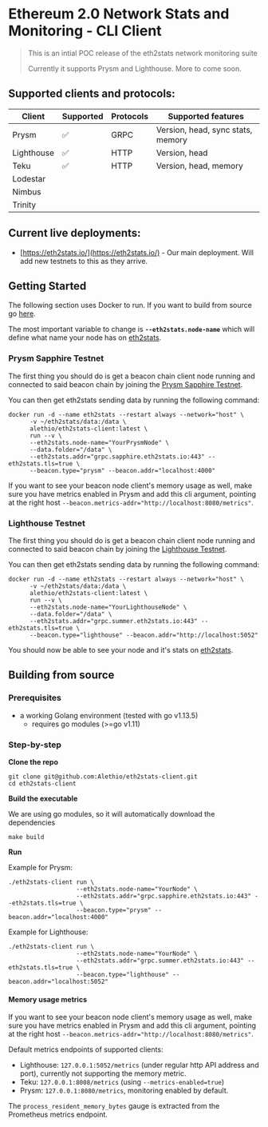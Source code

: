 # Ethereum 2.0 Network Stats and Monitoring - CLI Client

> This is an intial POC release of the eth2stats network monitoring suite
> 
> Currently it supports Prysm and Lighthouse.
> More to come soon.

## Supported clients and protocols:

| Client     | Supported | Protocols | Supported features                 |
|------------|-----------|-----------|------------------------------------|
| Prysm      | ✅         | GRPC      | Version, head, sync stats, memory |
| Lighthouse | ✅         | HTTP      | Version, head                      |
| Teku       | ✅         | HTTP      | Version, head, memory             |
| Lodestar   |           |           |                                    |
| Nimbus     |           |           |                                    |
| Trinity    |           |           |                                    |

  
## Current live deployments:

- [https://eth2stats.io/](https://eth2stats.io/) - Our main deployment. Will add new testnets to this as they arrive.

## Getting Started

The following section uses Docker to run. If you want to build from source go [here](#building-from-source).

The most important variable to change is **`--eth2stats.node-name`** which will define what name your node has on [eth2stats](https://eth2stats.io).


###  Prysm Sapphire Testnet

The first thing you should do is get a beacon chain client node running and connected to said beacon chain by joining the [Prysm Sapphire Testnet](https://prylabs.net/participate).

You can then get eth2stats sending data by running the following command:

```shell script
docker run -d --name eth2stats --restart always --network="host" \
      -v ~/eth2stats/data:/data \
      alethio/eth2stats-client:latest \
      run --v \
      --eth2stats.node-name="YourPrysmNode" \
      --data.folder="/data" \
      --eth2stats.addr="grpc.sapphire.eth2stats.io:443" --eth2stats.tls=true \
      --beacon.type="prysm" --beacon.addr="localhost:4000"
```

If you want to see your beacon node client's memory usage as well, make sure you have metrics enabled in Prysm and add this cli argument, pointing at the right host `--beacon.metrics-addr="http://localhost:8080/metrics"`.

### Lighthouse Testnet
The first thing you should do is get a beacon chain client node running and connected to said beacon chain by joining the [Lighthouse Testnet](https://lighthouse-book.sigmaprime.io/become-a-validator.html).

You can then get eth2stats sending data by running the following command: 

```shell script
docker run -d --name eth2stats --restart always --network="host" \
      -v ~/eth2stats/data:/data \
      alethio/eth2stats-client:latest \
      run --v \
      --eth2stats.node-name="YourLighthouseNode" \
      --data.folder="/data" \
      --eth2stats.addr="grpc.summer.eth2stats.io:443" --eth2stats.tls=true \
      --beacon.type="lighthouse" --beacon.addr="http://localhost:5052"
```

You should now be able to see your node and it's stats on [eth2stats](https://eth2stats.io).


## Building from source
### Prerequisites
- a working Golang environment (tested with go v1.13.5)
    - requires go modules (>=go v1.11)

### Step-by-step
**Clone the repo**
```shell script
git clone git@github.com:Alethio/eth2stats-client.git
cd eth2stats-client
```

**Build the executable**

We are using go modules, so it will automatically download the dependencies
```shell script
make build
```

**Run**

Example for Prysm:
```shell script
./eth2stats-client run \
                   --eth2stats.node-name="YourNode" \
                   --eth2stats.addr="grpc.sapphire.eth2stats.io:443" --eth2stats.tls=true \
                   --beacon.type="prysm" --beacon.addr="localhost:4000"
```

Example for Lighthouse:
```shell script
./eth2stats-client run \
                   --eth2stats.node-name="YourNode" \
                   --eth2stats.addr="grpc.summer.eth2stats.io:443" --eth2stats.tls=true \
                   --beacon.type="lighthouse" --beacon.addr="localhost:5052"
```

#### Memory usage metrics

If you want to see your beacon node client's memory usage as well, make sure you have metrics enabled in Prysm and add this cli argument, pointing at the right host `--beacon.metrics-addr="http://localhost:8080/metrics"`.

Default metrics endpoints of supported clients:
- Lighthouse: `127.0.0.1:5052/metrics` (under regular http API address and port), currently not supporting the memory metric.
- Teku: `127.0.0.1:8008/metrics` (using `--metrics-enabled=true`)
- Prysm: `127.0.0.1:8080/metrics`, monitoring enabled by default.

The `process_resident_memory_bytes` gauge is extracted from the Prometheus metrics endpoint.
